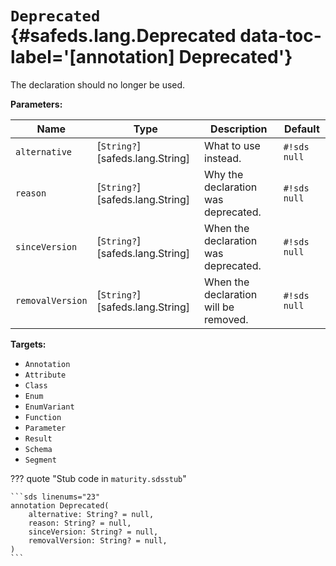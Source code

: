 # <code class="doc-symbol doc-symbol-annotation"></code> `Deprecated` {#safeds.lang.Deprecated data-toc-label='[annotation] Deprecated'}

The declaration should no longer be used.

**Parameters:**

| Name | Type | Description | Default |
|------|------|-------------|---------|
| `alternative` | [`String?`][safeds.lang.String] | What to use instead. | `#!sds null` |
| `reason` | [`String?`][safeds.lang.String] | Why the declaration was deprecated. | `#!sds null` |
| `sinceVersion` | [`String?`][safeds.lang.String] | When the declaration was deprecated. | `#!sds null` |
| `removalVersion` | [`String?`][safeds.lang.String] | When the declaration will be removed. | `#!sds null` |

**Targets:**

- `Annotation`
- `Attribute`
- `Class`
- `Enum`
- `EnumVariant`
- `Function`
- `Parameter`
- `Result`
- `Schema`
- `Segment`

??? quote "Stub code in `maturity.sdsstub`"

    ```sds linenums="23"
    annotation Deprecated(
        alternative: String? = null,
        reason: String? = null,
        sinceVersion: String? = null,
        removalVersion: String? = null,
    )
    ```
